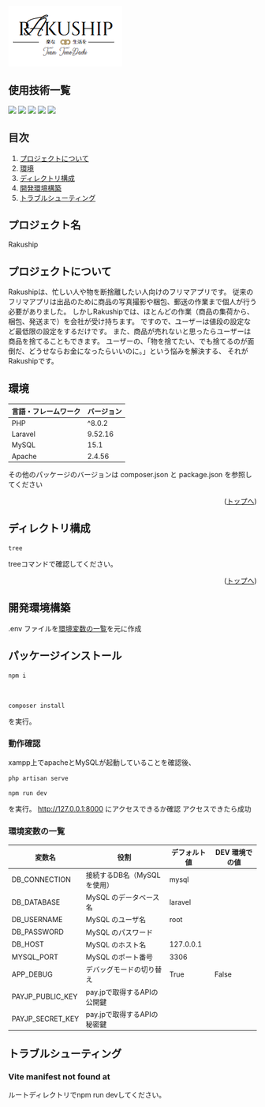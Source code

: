 <img src="public/main/images/logo.png" alt="logo">

## 使用技術一覧

<!-- シールド一覧 -->
<p style="display: inline">
  <!-- バックエンドのフレームワーク一覧 -->
  <img src="https://img.shields.io/badge/-Laravel-ffffff.svg?logo=Laravel&style=for-the-badge">
  <!-- バックエンドの言語一覧 -->
  <img src="https://img.shields.io/badge/PHP-ccc.svg?logo=php&style=for-the-badge">
  <!-- ミドルウェア一覧 -->
  <img src="https://img.shields.io/badge/-Apache-D22128.svg?logo=apache&style=for-the-badge">
  <img src="https://img.shields.io/badge/-MySQL-4479A1.svg?logo=mysql&style=for-the-badge&logoColor=white">
  <img src="https://img.shields.io/badge/-xampp-ffffff.svg?logo=xampp&style=for-the-badge">
</p>

## 目次

1. [プロジェクトについて](#プロジェクトについて)
2. [環境](#環境)
3. [ディレクトリ構成](#ディレクトリ構成)
4. [開発環境構築](#開発環境構築)
5. [トラブルシューティング](#トラブルシューティング)

<!-- プロジェクト名を記載 -->

## プロジェクト名

Rakuship

<!-- プロジェクトについて -->

## プロジェクトについて

Rakushipは、忙しい人や物を断捨離したい人向けのフリマアプリです。
従来のフリマアプリは出品のために商品の写真撮影や梱包、郵送の作業まで個人が行う必要がありました。
しかしRakushipでは、ほとんどの作業（商品の集荷から、梱包、発送まで）を会社が受け持ちます。
ですので、ユーザーは値段の設定など最低限の設定をするだけです。
また、商品が売れないと思ったらユーザーは商品を捨てることもできます。
ユーザーの、「物を捨てたい、でも捨てるのが面倒だ、どうせならお金になったらいいのに。」という悩みを解決する、
それがRakushipです。

## 環境

<!-- 言語、フレームワーク、ミドルウェア、インフラの一覧とバージョンを記載 -->

| 言語・フレームワーク  | バージョン |
| --------------------- | ---------- |
| PHP                | ^8.0.2     |
| Laravel                | 9.52.16      |
| MySQL                 | 15.1        |
| Apache               | 2.4.56    |

その他のパッケージのバージョンは composer.json と package.json を参照してください

<p align="right">(<a href="#top">トップへ</a>)</p>

## ディレクトリ構成

<!-- Treeコマンドを使ってディレクトリ構成を記載 -->

```
tree
```

treeコマンドで確認してください。


<p align="right">(<a href="#top">トップへ</a>)</p>

## 開発環境構築

<!-- xampp上での環境構築の方法を記載 -->

.env ファイルを[環境変数の一覧](#環境変数の一覧)を元に作成

## パッケージインストール
```
npm i
```

<br>

```
composer install
```

を実行。

### 動作確認
xampp上でapacheとMySQLが起動していることを確認後、

```
php artisan serve
```

```
npm run dev
```

を実行。
http://127.0.0.1:8000 にアクセスできるか確認
アクセスできたら成功

### 環境変数の一覧

| 変数名                 | 役割                                      | デフォルト値                       | DEV 環境での値                           |
| ---------------------- | ----------------------------------------- | ---------------------------------- | ---------------------------------------- |
| DB_CONNECTION    | 接続するDB名（MySQLを使用） |   mysql                             |                                   |
| DB_DATABASE         | MySQL のデータベース名   | laravel                          |                                          |
| DB_USERNAME             | MySQL のユーザ名         | root                            |                                          |
| DB_PASSWORD         | MySQL のパスワード       |                              |                                          |
| DB_HOST             | MySQL のホスト名         | 127.0.0.1                                |                                          |
| MYSQL_PORT             | MySQL のポート番号       | 3306                               |                                          |
| APP_DEBUG                  | デバッグモードの切り替え                  | True                               | False                                    |
| PAYJP_PUBLIC_KEY        | pay.jpで取得するAPIの公開鍵                   |                    |                                          |
| PAYJP_SECRET_KEY | pay.jpで取得するAPIの秘密鍵   |              |                      |

## トラブルシューティング

### Vite manifest not found at

ルートディレクトリでnpm run devしてください。
